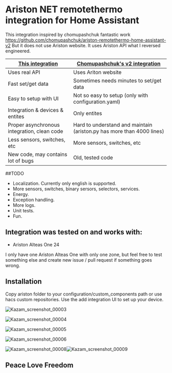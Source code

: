 # Ariston NET remotethermo integration for Home Assistant
This integration inspired by chomupashchuk fantastic work https://github.com/chomupashchuk/ariston-remotethermo-home-assistant-v2
But it does not use Ariston website. It uses Ariston API what I reversed engineered.


| [This integration](https://github.com/fustom/ariston-remotethermo-home-assistant-v3)  | [Chomupashchuk's v2 integration](https://github.com/chomupashchuk/ariston-remotethermo-home-assistant-v2) |
| ------------- | ------------- |
| Uses real API  | Uses Ariton website  |
| Fast set/get data  | Sometimes needs minutes to set/get data |
| Easy to setup with UI | Not so easy to setup (only with configuration.yaml) |
| Integration & devices & entites | Only entites |
| Proper asynchronous integration, clean code | Hard to understand and maintain (ariston.py has more than 4000 lines) |
| Less sensors, switches, etc |  More sensors, switches, etc |
| New code, may contains lot of bugs | Old, tested code |

##TODO
- Localization. Currently only english is supported.
- More sensors, switches, binary sersors, selectors, services.
- Energy.
- Exception handling.
- More logs.
- Unit tests.
- Fun.

## Integration was tested on and works with:
- Ariston Alteas One 24

I only have one Ariston Alteas One with only one zone, but feel free to test something else and create new issue / pull request if something goes wrong.

## Installation
Copy ariston folder to your configuration/custom_components path or use hacs custom repositories.
Use the add integration UI to set up your device.

![Kazam_screenshot_00003](https://user-images.githubusercontent.com/6751243/146653448-ff7b6f9d-cbf1-4555-9a75-61bf68bc9d3e.png)

![Kazam_screenshot_00004](https://user-images.githubusercontent.com/6751243/146653484-52e39d78-7c6f-44ae-888d-acf246147290.png)

![Kazam_screenshot_00005](https://user-images.githubusercontent.com/6751243/146653512-373d67d2-dcff-4a58-9a1c-022613f6702f.png)

![Kazam_screenshot_00006](https://user-images.githubusercontent.com/6751243/146653543-d12ea409-3f8e-4387-bfcc-16dbc393dbb5.png)

![Kazam_screenshot_00008](https://user-images.githubusercontent.com/6751243/146653616-3bb5de96-b51d-4579-bf88-c7835a2e48e8.png)![Kazam_screenshot_00009](https://user-images.githubusercontent.com/6751243/146657797-ed14b741-595a-48a6-9126-1acca3beb69f.png)


## Peace Love Freedom
